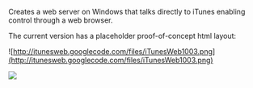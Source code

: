Creates a web server on Windows that talks directly to iTunes enabling control through a web browser.

The current version has a placeholder proof-of-concept html layout:

![http://itunesweb.googlecode.com/files/iTunesWeb1003.png](http://itunesweb.googlecode.com/files/iTunesWeb1003.png)

[![](http://digg.com/img/badges/100x20-digg-button.gif)](http://digg.com/submit?url=http%3A%2F%2Fcode.google.com/p/itunesweb&title=iTunesWeb&bodytext=iTunesWeb+creates+a+local+web+server+on+windows+machines+that+communicates+directly+with+iTunes&media=news&topic=software)